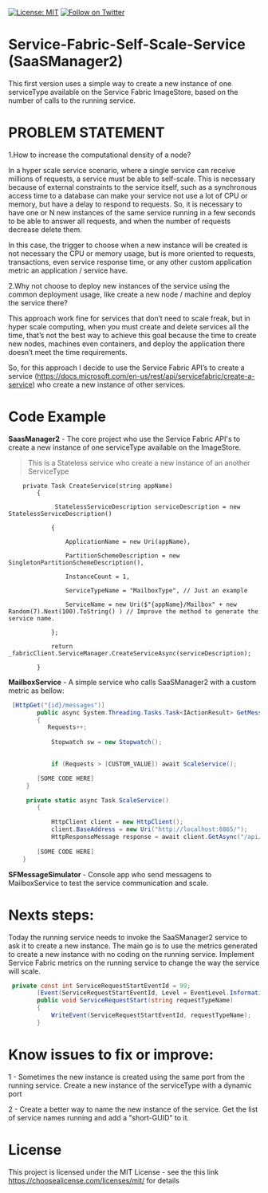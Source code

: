 [![License: MIT](https://img.shields.io/badge/License-MIT-yellow.svg)](https://opensource.org/licenses/MIT)
[![Follow on Twitter](https://img.shields.io/twitter/follow/daibert.svg?style=social&logo=twitter)](https://twitter.com/intent/follow?screen_name=daibert)

# Service-Fabric-Self-Scale-Service (SaaSManager2)

This first version uses a simple way to create a new instance of one serviceType available on the Service Fabric ImageStore, based on the number of calls to the running service. 

# PROBLEM STATEMENT 
1.How to increase the computational density of a node?

In a hyper scale service scenario, where a single service can receive millions of requests, a service must be able to self-scale. This is necessary because of external constraints to the service itself, such as a synchronous access time to a database can make your service not use a lot of CPU or memory, but have a delay to respond to requests. So, it is necessary to have one or N new instances of the same service running in a few seconds to be able to answer all requests, and when the number of requests decrease delete them.  

In this case, the trigger to choose when a new instance will be created is not necessary the CPU or memory usage, but is more oriented to requests, transactions, even service response time, or any other custom application metric an application / service have. 

2.Why not choose to deploy new instances of the service using the common deployment usage, like create a new node / machine and deploy the service there? 

This approach work fine for services that don’t need to scale freak, but in hyper scale computing, when you must create and delete services all the time, that’s not the best way to achieve this goal because the time to create new nodes, machines even containers, and deploy the application there doesn’t meet the time requirements.

So, for this approach I decide to use the Service Fabric API’s to create a service (https://docs.microsoft.com/en-us/rest/api/servicefabric/create-a-service) who create a new instance of other services. 


# Code Example


<b>SaasManager2</b> - The core project who use the Service Fabric API's to create a new instance of one serviceType available on the ImageStore.  
> This is a Stateless service who create a new instance of an another ServiceType 


```<language>
    private Task CreateService(string appName)
        {

             StatelessServiceDescription serviceDescription = new StatelessServiceDescription()

            {

                ApplicationName = new Uri(appName),

                PartitionSchemeDescription = new SingletonPartitionSchemeDescription(),

                InstanceCount = 1,

                ServiceTypeName = "MailboxType", // Just an example

                ServiceName = new Uri($"{appName}/Mailbox" + new Random(7).Next(100).ToString() ) // Improve the method to generate the service name. 

            };

            return _fabricClient.ServiceManager.CreateServiceAsync(serviceDescription);

        }
```
 <b>MailboxService</b> - A simple service who calls SaaSManager2 with a custom metric as bellow:

```C#
 [HttpGet("{id}/messages")]
        public async System.Threading.Tasks.Task<IActionResult> GetMessagesAsync(string id)
        {
           Requests++;
 
			Stopwatch sw = new Stopwatch();

            
            if (Requests > [CUSTOM_VALUE]) await ScaleService();

		[SOME CODE HERE]
	 }

     private static async Task ScaleService()
        {

            HttpClient client = new HttpClient();
            client.BaseAddress = new Uri("http://localhost:8865/");
            HttpResponseMessage response = await client.GetAsync("/api/ServiceManager/CreateService/[TYPE_OF_SERVICE]");
            
		[SOME CODE HERE]
	}
```

 <b>SFMessageSimulator</b> - Console app who send messagens to MailboxService to test the service communication and scale.  

# Nexts steps: 
Today the running service needs to invoke the SaaSManager2 service to ask it to create a new instance. The main go is to use the metrics generated to create a new instance with no coding on the running service. Implement Service Fabric metrics on the running service to change the way the service will scale.


```C#
 private const int ServiceRequestStartEventId = 99;
        [Event(ServiceRequestStartEventId, Level = EventLevel.Informational, Message = "Service request '{0} achieved the maximum and the service will be scalled' ", Keywords = Keywords.Requests)]
        public void ServiceRequestStart(string requestTypeName)
        {
            WriteEvent(ServiceRequestStartEventId, requestTypeName);
        }


```

# Know issues to fix or improve:
1 - Sometimes the new instance is created using the same port from the running service. Create a new instance of the serviceType with a dynamic port
 
2 - Create a better way to name the new instance of the service. Get the list of service names running and add a "short-GUID" to it. 

# License

This project is licensed under the MIT License - see the this link https://choosealicense.com/licenses/mit/ for details
